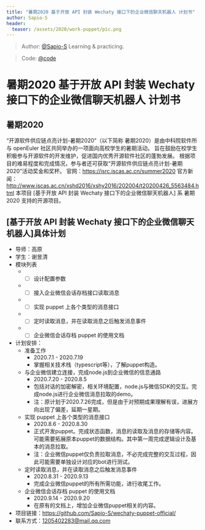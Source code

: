 ```yaml
---
title: "暑期2020 基于开放 API 封装 Wechaty 接口下的企业微信聊天机器人 计划书"
author: Sapio-S
header:
  teaser: /assets/2020/work-puppet/pic.png
---
```

<!-- markdownlint-disable -->

> Author: [@Sapio-S](https://github.com/Sapio-S) Learning & practicing.

> Code: [@code](https://github.com/Sapio-S/wechaty-puppet-official)

<!--more-->

# 暑期2020 基于开放 API 封装 Wechaty 接口下的企业微信聊天机器人 计划书

## 暑期2020
“开源软件供应链点亮计划-暑期2020”（以下简称 暑期2020）是由中科院软件所与 openEuler 社区共同举办的一项面向高校学生的暑期活动。
旨在鼓励在校学生积极参与开源软件的开发维护，促进国内优秀开源软件社区的蓬勃发展。
根据项目的难易程度和完成情况，参与者还可获取“开源软件供应链点亮计划-暑期2020”活动奖金和奖杯。
官网：https://isrc.iscas.ac.cn/summer2020 官方新闻：http://www.iscas.ac.cn/xshd2016/xshy2016/202004/t20200426_5563484.html
本项目 [基于开放 API 封装 Wechaty 接口下的企业微信聊天机器人] 系 暑期2020 支持的开源项目。

## [基于开放 API 封装 Wechaty 接口下的企业微信聊天机器人]具体计划

- 导师：高原
- 学生：谢昱清
- 模块列表
    -  - [ ] 设计配置参数
	-  - [ ] 接入企业微信会话存档接口读取消息
    -  - [ ] 实现 puppet 上各个类型的消息接口
    -  - [ ] 定时读取消息，并在读取消息之后触发消息事件
    -  - [ ] 企业微信会话存档 puppet 的使用文档
- 计划安排：
    - 准备工作
        - 2020.7.1 - 2020.7.19
        - 掌握相关技术栈（typescript等），了解puppet构造。
    - 与企业微信建立连接，完成node.js到企业微信的信息通路
        - 2020.7.20 - 2020.8.5
		- 包括对话的加密解密，相关环境配置，node.js与微信SDK的交互。完成node.js进行企业微信消息拉取的demo。
		- 注：原计划于2020.7.26完成，但是由于对预期成果理解有误，进展方向出现了偏差，延期一星期。
    - 实现 puppet 上各个类型的消息接口
        - 2020.8.6 - 2020.8.30
		- 正式开发puppet。完成状态函数，消息的读取及消息的存储等内容。可能需要拓展原本puppet的数据结构。其中第一周完成逻辑设计及基本的消息拉取。
		- 注：企业微信puppet仅负责拉取消息，不必完成完整的交互过程，因此可能需要单独设计对应的bot进行测试。
    - 定时读取消息，并在读取消息之后触发消息事件
        - 2020.8.31 - 2020.9.13
        - 完成企业微信puppet的所有所需功能，进行收尾工作。
    - 企业微信会话存档 puppet 的使用文档
        - 2020.9.14 - 2020.9.20
        - 在原有的文档上，增加企业微信puppet相关的内容。
- 项目链接：https://github.com/Sapio-S/wechaty-puppet-official/
- 联系方式：1205402283@mail.qq.com
